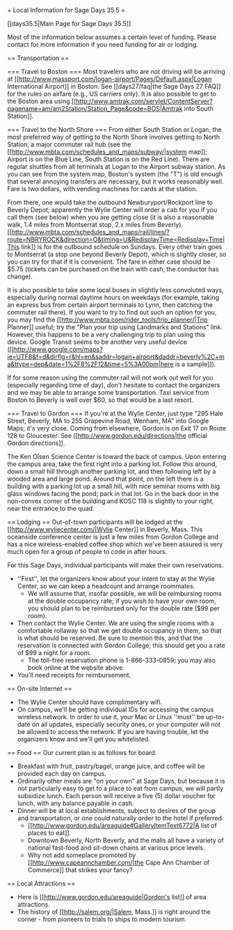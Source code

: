 = Local Information for Sage Days 35.5 =

[[days35.5|Main Page for Sage Days 35.5]]

Most of the information below assumes a certain level of funding.  Please contact for more information if you need funding for air or lodging.

== Transportation ==

=== Travel to Boston ===
Most travelers who are not driving will be arriving at [[http://www.massport.com/logan-airport/Pages/Default.aspx|Logan International Airport]] in Boston.  See [[days27/faq|the Sage Days 27 FAQ]] for the rules on airfare (e.g., US carriers only).  It is also possible to get to the Boston area using [[http://www.amtrak.com/servlet/ContentServer?pagename=am/am2Station/Station_Page&code=BOS|Amtrak into South Station]].

=== Travel to the North Shore ===
From either South Station or Logan, the most preferred way of getting to the North Shore involves getting to North Station, a major commuter rail hub (see the [[http://www.mbta.com/schedules_and_maps/subway/|system map]]; Airport is on the Blue Line, South Station is on the Red Line).  There are regular shuttles from all terminals at Logan to the Airport subway station.  As you can see from the system map, Boston's system (the "T") is old enough that several annoying transfers are necessary, but it works reasonably well.  Fare is two dollars, with vending machines for cards at the station.

From there, one would take the outbound Newburyport/Rockport line to Beverly Depot; apparently the Wylie Center will order a cab for you if you call them (see below) when you are getting close (it is also a reasonable walk, 1.4 miles from Montserrat stop, 2.x miles from Beverly).  [[http://www.mbta.com/schedules_and_maps/rail/lines/?route=NBRYROCK&direction=O&timing=U&RedisplayTime=Redisplay+Time|This link]] is for the outbound schedule on Sundays.  Every other train goes to Montserrat (a stop one beyond Beverly Depot), which is slightly closer, so you can try for that if it is convenient.  The fare in either case should be $5.75 (tickets can be purchased on the train with cash, the conductor has change).  

It is also possible to take some local buses in slightly less convoluted ways, especially during normal daytime hours on weekdays (for example, taking an express bus from certain airport terminals to Lynn, then catching the commuter rail there).  If you want to try to find out such an option for you, you may find the [[http://www.mbta.com/rider_tools/trip_planner/|Trip Planner]] useful; try the "Plan your trip using Landmarks and Stations" link.  However, this happens to be a very challenging trip to plan using this device.  Google Transit seems to be another very useful device ([[http://www.google.com/maps?ie=UTF8&f=d&dirflg=r&hl=en&saddr=logan+airport&daddr=beverly%2C+ma&ttype=dep&date=1%2F8%2F12&time=5%3A00pm|here is a sample]]).

If for some reason using the commuter rail will not work out well for you (especially regarding time of day), don't hesitate to contact the organizers and we may be able to arrange some transportation.  Taxi service from Boston to Beverly is well over $60, so that would be a last resort.

=== Travel to Gordon ===
If you're at the Wylie Center, just type "295 Hale Street, Beverly, MA to 255 Grapevine Road, Wenham, MA" into Google Maps; it's very close.  Coming from elsewhere, Gordon is on Exit 17 on Route 128 to Gloucester.   See [[http://www.gordon.edu/directions|the official Gordon directions]]. 

The Ken Olsen Science Center is toward the back of campus.  Upon entering the campus area, take the first right into a parking lot.  Follow this around, down a small hill through another parking lot, and then following left by a wooded area and large pond.  Around that point, on the left there is a building with a parking lot up a small hill, with nice seminar rooms with big glass windows facing the pond; park in that lot.  Go in the back door in the non-convex corner of the building and KOSC 118 is slightly to your right, near the entrance to the quad.

== Lodging ==
Out-of-town participants will be lodged at the [[http://www.wyliecenter.com/|Wylie Center]] in Beverly, Mass.  This oceanside conference center is just a few miles from Gordon College and has a nice wireless-enabled coffee shop which we've been assured is very much open for a group of people to code in after hours.  

For this Sage Days, individual participants will make their own reservations.  
 * ''First'', let the organizers know about your intent to stay at the Wylie Center, so we can keep a headcount and arrange roommates.  
   * We will assume that, insofar possible, we will be reimbursing rooms at the double occupancy rate; if you wish to have your own room, you should plan to be reimbursed only for the double rate ($99 per room).
 * Then contact the Wylie Center.  We are using the single rooms with a comfortable rollaway so that we get double occupancy in them, so that is what should be reserved.  Be sure to mention this, and that the reservation is connected with Gordon College; this should get you a rate of $99 a night for a room.  
   * The toll-free reservation phone is 1-866-333-0859; you may also book online at the website above.  
 * You'll need receipts for reimbursement.

== On-site Internet ==
 * The Wylie Center should have complimentary wifi.
 * On campus, we'll be getting individual IDs for accessing the campus wireless network.  In order to use it, your Mac or Linux ''must'' be up-to-date on all updates, especially security ones, or your computer will not be allowed to access the network.  If you are having trouble, let the organizers know and we'll get you whitelisted.

== Food ==
Our current plan is as follows for board.
 * Breakfast with fruit, pastry/bagel, orange juice, and coffee will be provided each day on campus.
 * Ordinarily other meals are "on your own" at Sage Days, but because it is not particularly easy to get to a place to eat from campus, we will partly subsidize lunch.  Each person will receive a five (5) dollar voucher for lunch, with any balance payable in cash.  
 * Dinner will be at local establishments, subject to desires of the group and transportation, or one could naturally order to the hotel if preferred.
   * [[http://www.gordon.edu/areaguide#GalleryItemText6772|A list of places to eat]].
   * Downtown Beverly, North Beverly, and the malls all have a variety of national fast-food and sit-down chains at various price levels.
   * Why not add someplace promoted by [[http://www.capeannchamber.com/|the Cape Ann Chamber of Commerce]] that strikes your fancy?

== Local Attractions ==
 * Here is [[http://www.gordon.edu/areaguide|Gordon's list]] of area attractions.
 * The history of [[http://salem.org/|Salem, Mass.]] is right around the corner - from pioneers to trials to ships to modern tourism.
